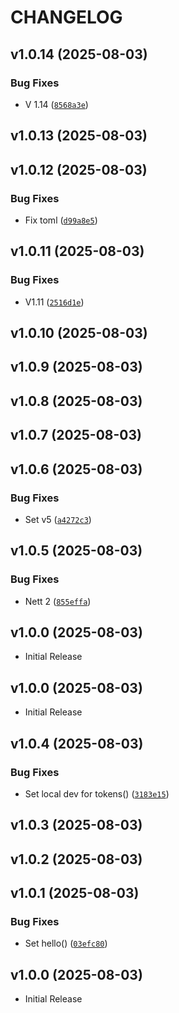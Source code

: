 # CHANGELOG

<!-- version list -->

## v1.0.14 (2025-08-03)

### Bug Fixes

- V 1.14
  ([`8568a3e`](https://github.com/PyMoX-fr/Kit/commit/8568a3e40e167eeb36290dddf1e49e39158f2c3a))


## v1.0.13 (2025-08-03)


## v1.0.12 (2025-08-03)

### Bug Fixes

- Fix toml
  ([`d99a8e5`](https://github.com/PyMoX-fr/Kit/commit/d99a8e58d4c81e0af6ead284a86c0d6d6e774f13))


## v1.0.11 (2025-08-03)

### Bug Fixes

- V1.11
  ([`2516d1e`](https://github.com/PyMoX-fr/Kit/commit/2516d1e3b5a83a6a5dba434bade20a907249b8f4))


## v1.0.10 (2025-08-03)


## v1.0.9 (2025-08-03)


## v1.0.8 (2025-08-03)


## v1.0.7 (2025-08-03)


## v1.0.6 (2025-08-03)

### Bug Fixes

- Set v5
  ([`a4272c3`](https://github.com/PyMoX-fr/Kit/commit/a4272c3e2a2dc2aa9ed0544f7228d43aaffe7649))


## v1.0.5 (2025-08-03)

### Bug Fixes

- Nett 2
  ([`855effa`](https://github.com/PyMoX-fr/Kit/commit/855effa8f3fdd91454b23e5891fd25511c9ae897))


## v1.0.0 (2025-08-03)

- Initial Release

## v1.0.0 (2025-08-03)

- Initial Release

## v1.0.4 (2025-08-03)

### Bug Fixes

- Set local dev for tokens()
  ([`3183e15`](https://github.com/PyMoX-fr/GC7/commit/3183e15b25687c51da31870827091a5e81f756ff))


## v1.0.3 (2025-08-03)


## v1.0.2 (2025-08-03)


## v1.0.1 (2025-08-03)

### Bug Fixes

- Set hello()
  ([`03efc80`](https://github.com/PyMoX-fr/GC7/commit/03efc8032804e20feadba5fd246e07c1bc133b4b))


## v1.0.0 (2025-08-03)

- Initial Release
